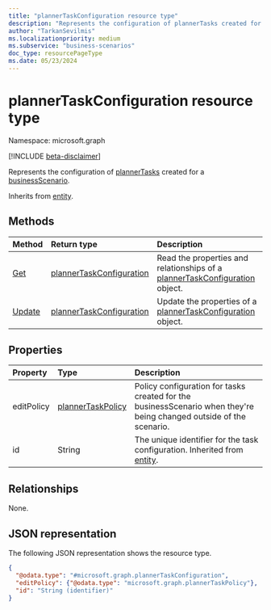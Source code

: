 ```yaml
---
title: "plannerTaskConfiguration resource type"
description: "Represents the configuration of plannerTasks created for a businessScenario."
author: "TarkanSevilmis"
ms.localizationpriority: medium
ms.subservice: "business-scenarios"
doc_type: resourcePageType
ms.date: 05/23/2024
---
```


# plannerTaskConfiguration resource type

Namespace: microsoft.graph

[!INCLUDE [beta-disclaimer](../../includes/beta-disclaimer.md)]

Represents the configuration of [plannerTasks](../resources/plannertask.md) created for a [businessScenario](../resources/businessscenario.md).

Inherits from [entity](../resources/entity.md).

## Methods

|Method|Return type|Description|
|:---|:---|:---|
|[Get](../api/plannertaskconfiguration-get.md)|[plannerTaskConfiguration](../resources/plannertaskconfiguration.md)|Read the properties and relationships of a [plannerTaskConfiguration](../resources/plannertaskconfiguration.md) object.|
|[Update](../api/plannertaskconfiguration-update.md)|[plannerTaskConfiguration](../resources/plannertaskconfiguration.md)|Update the properties of a [plannerTaskConfiguration](../resources/plannertaskconfiguration.md) object.|

## Properties

|Property|Type|Description|
|:---|:---|:---|
|editPolicy|[plannerTaskPolicy](../resources/plannertaskpolicy.md)|Policy configuration for tasks created for the businessScenario when they're being changed outside of the scenario.|
|id|String|The unique identifier for the task configuration. Inherited from [entity](../resources/entity.md).|

## Relationships

None.

## JSON representation

The following JSON representation shows the resource type.
<!-- {
  "blockType": "resource",
  "keyProperty": "id",
  "@odata.type": "microsoft.graph.plannerTaskConfiguration",
  "baseType": "microsoft.graph.entity",
  "openType": false
}
-->
``` json
{
  "@odata.type": "#microsoft.graph.plannerTaskConfiguration",
  "editPolicy": {"@odata.type": "microsoft.graph.plannerTaskPolicy"},
  "id": "String (identifier)"
}
```
